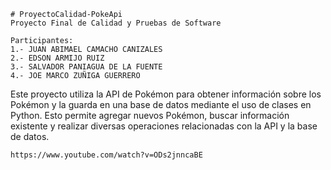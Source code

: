 	# ProyectoCalidad-PokeApi
	Proyecto Final de Calidad y Pruebas de Software

	Participantes:
	1.- JUAN ABIMAEL CAMACHO CANIZALES
	2.- EDSON ARMIJO RUIZ
	3.- SALVADOR PANIAGUA DE LA FUENTE
	4.- JOE MARCO ZUÑIGA GUERRERO
	
Este proyecto utiliza la API de Pokémon para obtener información sobre los Pokémon y la guarda en una base de datos mediante el uso de clases en Python. Esto permite agregar nuevos Pokémon, buscar información existente y realizar diversas operaciones relacionadas con la API y la base de datos.



	https://www.youtube.com/watch?v=ODs2jnncaBE

